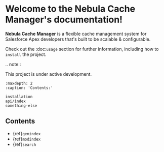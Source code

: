 # Welcome to the Nebula Cache Manager's documentation!

**Nebula Cache Manager** is a flexible cache management system for Salesforce Apex developers that's built to be scalable & configurable.

Check out the :doc:`usage` section for further information, including
how to `install` the project.

.. note::

This project is under active development.

```{toctree}
:maxdepth: 2
:caption: 'Contents:'

installation
api/index
something-else
```

## Contents

- {ref}`genindex`
- {ref}`modindex`
- {ref}`search`

